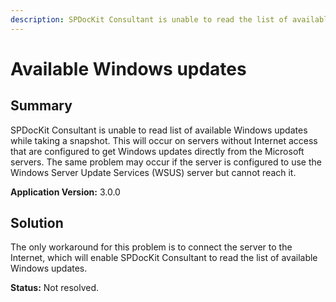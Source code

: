 ```yaml
---
description: SPDocKit Consultant is unable to read the list of available Windows updates from your servers.
---
```


# Available Windows updates

## Summary

SPDocKit Consultant is unable to read list of available Windows updates while taking a snapshot. This will occur on servers without Internet access that are configured to get Windows updates directly from the Microsoft servers. The same problem may occur if the server is configured to use the Windows Server Update Services \(WSUS\) server but cannot reach it.

**Application Version:** 3.0.0

## Solution

The only workaround for this problem is to connect the server to the Internet, which will enable SPDocKit Consultant to read the list of available Windows updates.

**Status:** Not resolved.


